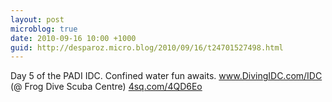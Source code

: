 ```yaml
---
layout: post
microblog: true
date: 2010-09-16 10:00 +1000
guid: http://desparoz.micro.blog/2010/09/16/t24701527498.html
---
```

Day 5 of the PADI IDC. Confined water fun awaits. www.DivingIDC.com/IDC (@ Frog Dive Scuba Centre) [4sq.com/4QD6Eo](http://4sq.com/4QD6Eo)
